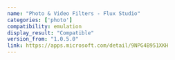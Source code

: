 ```yaml
---
name: "Photo & Video Filters - Flux Studio"
categories: ['photo']
compatibility: emulation
display_result: "Compatible"
version_from: "1.0.5.0"
link: https://apps.microsoft.com/detail/9NPG4B951XKH
---
```

